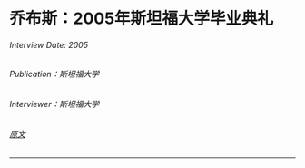 # 乔布斯：2005年斯坦福大学毕业典礼

###### Interview Date: 2005
###### Publication：斯坦福大学
###### Interviewer：斯坦福大学
###### [原文](https://youtu.be/UF8uR6Z6KLc?si=tsoqv9VBZZ3c3MnV)
---

